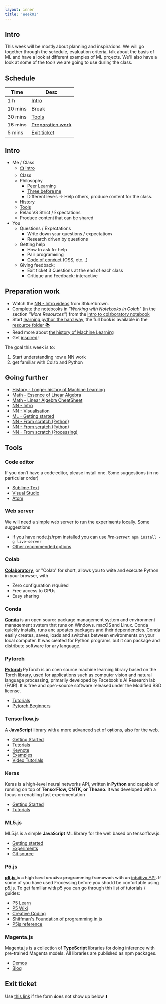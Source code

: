 ```yaml
---
layout: inner
title: 'Week01'
---
```


## Intro

This week will be mostly about planning and inspirations. We will go together through the schedule, evaluation criteria, talk about the basis of ML and have a look at different examples of ML projects. We'll also have a look at some of the tools we are going to use during the class.

## Schedule

| Time    | Desc                                  |
| ------- | ------------------------------------- |
| 1 h     | [Intro](#intro)                       |
| 10 mins | Break                                 |
| 30 mins | [Tools](#tools)                       |
| 15 mins | [Preparation work](#preparation-work) |
| 5 mins  | [Exit ticket](#exit-ticket)           |

## Intro

- Me / Class
  - [:tv: intro](https://digitalideation.github.io/compp_f2301/slides/intro_part01.html)
  - Class
  - Philosophy
    - [Peer Learning](https://42.fr/en/what-is-42/the-42-method/)
    - [Three before me](https://practices.learningaccelerator.org/strategies/3-before-me)
    - Different levels -> Help others, produce content for the class.
  - [History](#going-further)
  - [Tools](#tools)
  - Relax VS Strict / Expectations
  - Produce content that can be shared
- You
  - Questions / Expectations
    - Write down your questions / expectations
    - Research driven by questions
  - Getting help
    - How to ask for help
    - Pair programming
    - [Code of conduct](https://digitalideation.github.io/compp_f2301#academic-integrity) (OSS, etc...)
  - Giving feedback:
    - Exit ticket 3 Questions at the end of each class
    - Critique and Feedback: interactive

## Preparation work

- Watch the [NN - Intro videos](https://www.youtube.com/playlist?list=PLZHQObOWTQDNU6R1_67000Dx_ZCJB-3pi) from 3blue1brown.
- Complete the notebooks in _"Working with Notebooks in Colab"_ (in the section _"More Resources"_) from the [intro to colaboratory notebook](https://colab.research.google.com/notebooks/intro.ipynb)
- Start [learning python the hard way](https://learnpythonthehardway.org/python3/), the full book is available in the [resource folder :books:](https://digitalideation.github.io/compp_f2301/resources/LearnPython3theHardWay.pdf)
- Read more about [the history of Machine Learning](https://cloud.withgoogle.com/build/data-analytics/explore-history-machine-learning/)
- Get [inspired](https://mlart.co/)!

The goal this week is to:

1. Start understanding how a NN work
2. get familiar with Colab and Python

## Going further

- [History - Longer history of Machine Learning](http://www.andreykurenkov.com/writing/ai/a-brief-history-of-neural-nets-and-deep-learning/)
- [Math - Essence of Linear Algebra](https://www.3blue1brown.com/essence-of-linear-algebra)
- [Math - Linear Algebra CheatSheet](https://towardsdatascience.com/linear-algebra-cheat-sheet-for-deep-learning-cd67aba4526c)
- [NN - Intro](https://ujjwalkarn.me/2016/08/09/quick-intro-neural-networks/)
- [NN - Visualisation](http://scs.ryerson.ca/~aharley/vis/fc/)
- [ML - Getting started](https://www.youtube.com/watch?v=I74ymkoNTnw)
- [NN - From scratch (Python)](https://iamtrask.github.io/2015/07/12/basic-python-network/)
- [NN - From scratch (Python)](https://towardsdatascience.com/how-to-build-your-own-neural-network-from-scratch-in-python-68998a08e4f6)
- [NN - From scratch (Processing)](https://medium.com/typeme/lets-code-a-neural-network-from-scratch-part-1-24f0a30d7d62)

## Tools

### Code editor

If you don’t have a code editor, please install one. Some suggestions (in no particular order)

- [Sublime Text](https://www.sublimetext.com)
- [Visual Studio](https://code.visualstudio.com)
- [Atom](https://atom.io)

### Web server

We will need a simple web server to run the experiments locally. Some suggestions

- If you have node.js/npm installed you can use _live-server_: `npm install -g live-server`
- [Other recommended options](https://github.com/digitalideation/hslu-ml-workshop#web-server)

### Colab

[**Colaboratory**](https://colab.research.google.com/), or "Colab" for short, allows you to write and execute Python in your browser, with

- Zero configuration required
- Free access to GPUs
- Easy sharing

### Conda

[**Conda**](https://conda.io) is an open source package management system and environment management system that runs on Windows, macOS and Linux. Conda quickly installs, runs and updates packages and their dependencies. Conda easily creates, saves, loads and switches between environments on your local computer. It was created for Python programs, but it can package and distribute software for any language.

### Pytorch

[**Pytorch**](https://pytorch.org) PyTorch is an open source machine learning library based on the Torch library, used for applications such as computer vision and natural language processing, primarily developed by Facebook's AI Research lab (FAIR). It is free and open-source software released under the Modified BSD license.

- [Tutorials](https://pytorch.org/tutorials/)
- [Pytorch Beginners](https://github.com/L1aoXingyu/pytorch-beginner)

### Tensorflow.js

A **JavaScript** library with a more advanced set of options, also for the web.

- [Getting Started](https://js.tensorflow.org/#getting-started)
- [Tutorials](https://js.tensorflow.org/tutorials/)
- [Keynote](https://www.youtube.com/watch?v=YB-kfeNIPCE)
- [Examples](https://github.com/tensorflow/tfjs-examples)
- [Video Tutorials](https://github.com/tensorflow/tfjs/blob/master/GALLERY.md#video-tutorials)

### Keras

Keras is a high-level neural networks API, written in **Python** and capable of running on top of **TensorFlow, CNTK, or Theano**. It was developed with a focus on enabling fast experimentation

- [Getting Started](https://keras.io/#getting-started-30-seconds-to-keras)
- [Tutorials](https://blog.keras.io/index.html)

### ML5.js

ML5.js is a simple **JavaScript** ML library for the web based on tensorflow.js.

- [Getting started](https://ml5js.org/docs/getting-started)
- [Experiments](https://ml5js.org/en/experiments)
- [Git source](https://github.com/ml5js)

### P5.js

[**p5.js** ](https://p5js.org/) is a high level creative programming framework with an [intuitive API](https://p5js.org/reference/). If some of you have used Processing before you should be confortable using p5.js. To get familiar with p5 you can go through this list of tutorials / guides:

- [P5 Learn](https://p5js.org/learn/)
- [P5 Wiki](https://github.com/processing/p5.js/wiki/)
- [Creative Coding](https://creative-coding.decontextualize.com/)
- [Shiffman's Foundation of programming in js](https://www.youtube.com/playlist?list=PLRqwX-V7Uu6Zy51Q-x9tMWIv9cueOFTFA)
- [P5js reference](https://p5js.org/reference/)

### Magenta.js

Magenta.js is a collection of **TypeScript** libraries for doing inference with pre-trained Magenta models. All libraries are published as npm packages.

- [Demos](https://magenta.tensorflow.org/demos)
- [Blog](https://magenta.tensorflow.org)

## Exit ticket

Use [this link](#) if the form does not show up below :arrow_down:

